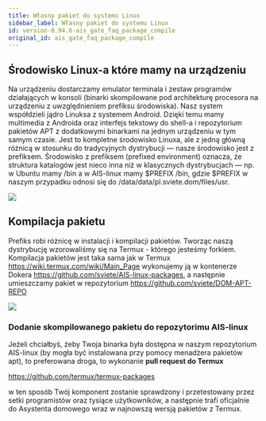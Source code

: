 ```yaml
---
title: Własny pakiet do systemu Linux
sidebar_label: Własny pakiet do systemu Linux
id: version-0.94.6-ais_gate_faq_package_compile
original_id: ais_gate_faq_package_compile
---
```


## Środowisko Linux-a które mamy na urządzeniu

Na urządzeniu dostarczamy emulator terminala i zestaw programów działających w konsoli (binarki skompilowane pod architekturę procesora na urządzeniu z uwzględnieniem prefiksu środowiska).
Nasz system współdzieli jądro Linuksa z systemem Android. Dzięki temu mamy multimedia z Androida oraz interfejs tekstowy do shell-a i repozytorium pakietów APT z dodatkowymi binarkami na jednym urządzeniu w tym samym czasie.
Jest to kompletne środowisko Linuxa, ale z jedną główną różnicą w stosunku do tradycyjnych dystrybucji — nasze środowisko jest z prefiksem.
Środowisko z prefiksem (prefixed environment) oznacza, że struktura katalogów jest nieco inna niż w klasycznych dystrybucjach — np. w Ubuntu mamy /bin a w AIS-linux mamy $PREFIX /bin, gdzie $PREFIX w naszym przypadku odnosi się do /data/data/pl.sviete.dom/files/usr.

<img src="/AIS-docs/img/en/bramka/faq_linux_package_compilation_1.png"> </img>


## Kompilacja pakietu

Prefiks robi różnicę w instalacji i kompilacji pakietów. Tworząc naszą dystrybucję wzorowaliśmy się na Termux - którego jesteśmy forkiem.
Kompilacja pakietów jest taka sama jak w Termux https://wiki.termux.com/wiki/Main_Page wykonujemy ją w kontenerze Dokera https://github.com/sviete/AIS-linux-packages, a następnie umieszczamy pakiet w repozytorium https://github.com/sviete/DOM-APT-REPO

<img src="/AIS-docs/img/en/bramka/faq_linux_package_compilation_2.png"> </img>


### Dodanie skompilowanego pakietu do repozytorimu AIS-linux

Jeżeli chciałbyś, żeby Twoja binarka była dostępna w naszym repozytorium AIS-linux (by mogła być instalowana przy pomocy menadżera pakietów apt), to preferowana droga, to wykonanie **pull request do Termux**

https://github.com/termux/termux-packages

w ten sposób Twój komponent zostanie sprawdzony i przetestowany przez setki programistów oraz tysiące użytkowników, a następnie trafi oficjalnie do Asystenta domowego wraz w najnowszą wersją pakietów z Termux.
